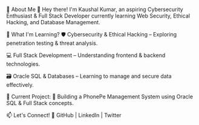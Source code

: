 🚀 About Me
👋 Hey there! I'm Kaushal Kumar, an aspiring Cybersecurity Enthusiast & Full Stack Developer currently learning Web Security, Ethical Hacking, and Database Management.

🔹 What I'm Learning?
🛡️ Cybersecurity & Ethical Hacking – Exploring penetration testing & threat analysis.

💻 Full Stack Development – Understanding frontend & backend technologies.

🗃️ Oracle SQL & Databases – Learning to manage and secure data effectively.

🚀 Current Project:
📌 Building a PhonePe Management System using Oracle SQL & Full Stack concepts.

📫 Let's Connect!
🔗 GitHub | LinkedIn | Twitter

